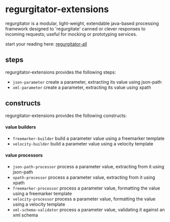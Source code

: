 # regurgitator-extensions

regurgitator is a modular, light-weight, extendable java-based processing framework designed to 'regurgitate' canned or clever responses to incoming requests; useful for mocking or prototyping services.

start your reading here: [regurgitator-all](http://github.com/talmeym/regurgitator-all#regurgitator)

## steps

regurgitator-extensions provides the following steps:
- ``json-parameter`` create a parameter, extracting its value using json-path
- ``xml-parameter`` create a parameter, extracting its value using xpath

## constructs

regurgitator-extensions provides the following constructs:
#### value builders
- ``freemarker-builder`` build a parameter value using a freemarker template
- ``velocity-builder`` build a parameter value using a velocity template

#### value processors
- ``json-path-processor`` process a parameter value, extracting from it using json-path
- ``xpath-processor`` process a parameter value, extracting from it using xpath
- ``freemarker-processor`` process a parameter value, formatting the value using a freemarker template
- ``velocity-processor`` process a parameter value, formatting the value using a velocity template
- ``xml-schema-validator`` process a parameter value, validating it against an xml schema

